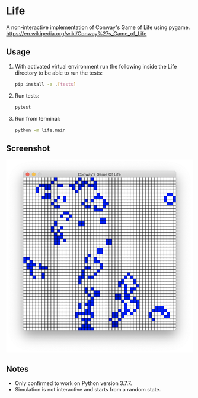 # Life
A non-interactive implementation of Conway's Game of Life using pygame.
https://en.wikipedia.org/wiki/Conway%27s_Game_of_Life

## Usage
1. With activated virtual environment run the following inside the Life directory
to be able to run the tests:
    ```bash
    pip install -e .[tests]
    ```
1. Run tests:
    ```bash
    pytest
    ```
1. Run from terminal:
    ```bash
    python -m life.main
    ```

## Screenshot
![Screenshot](screenshot.png)

## Notes
- Only confirmed to work on Python version 3.7.7.
- Simulation is not interactive and starts from a random state.
